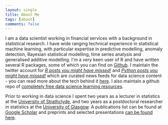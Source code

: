 ```yaml
---
layout: single
title: About Me
tags: [about]
comments: false
---
```


I am a data scientist working in financial services with a background in statistical research.  I have wide ranging technical experience in statistical machine learning, with particular expertise in predictive modelling, anomaly detection, Bayesian statistical modelling, time series analysis and generalised additive modelling.  I'm a _very_ keen user of R and have written several R packages, some of which you can find on [Github](https://github.com/alastairrushworth).  I maintain the twitter account for [_R posts you might have missed!_](https://twitter.com/icymi_r) and [_Python posts you might have missed!_](https://twitter.com/icymi_py) which are curated news feeds for data science content - you can read more about the tech behind it [here](https://alastairrushworth.github.io/R-Posts-You-Might-Have-Missed!/).  I also maintain a github repo of [completely free data science learning resources](https://github.com/alastairrushworth/free-data-science).

Prior to working in data science I spent two years as a lecturer in statistics at the [University of Strathclyde](https://www.strath.ac.uk/science/mathematicsstatistics/), and two years as a postdoctoral researcher in statistics at the [University of Glasgow](http://www.gla.ac.uk/schools/mathematicsstatistics/).  A publications list can be found at [Google Scholar](https://scholar.google.co.uk/citations?user=rQUGb5UAAAAJ&hl=en) and preprints and selected presentations [can be found here](https://alastairrushworth.github.io/papers/).

